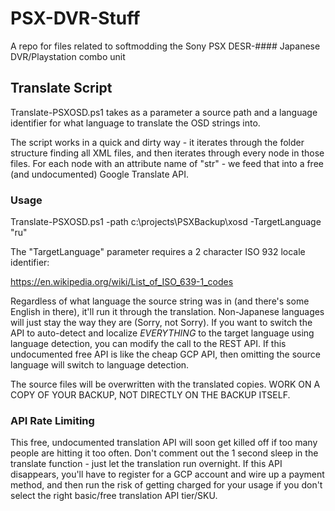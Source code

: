 # PSX-DVR-Stuff
A repo for files related to softmodding the Sony PSX DESR-#### Japanese DVR/Playstation combo unit


## Translate Script

Translate-PSXOSD.ps1 takes as a parameter a source path and a language identifier for what language to translate the OSD strings into.

The script works in a quick and dirty way - it iterates through the folder structure finding all XML files, and then iterates through every node in those files.  For each node with an attribute name of "str" - we feed that into a free (and undocumented) Google Translate API.

### Usage

Translate-PSXOSD.ps1 -path c:\projects\PSXBackup\xosd -TargetLanguage "ru"

The "TargetLanguage" parameter requires a 2 character ISO 932 locale identifier:

https://en.wikipedia.org/wiki/List_of_ISO_639-1_codes

Regardless of what language the source string was in (and there's some English in there), it'll run it through the translation.  Non-Japanese languages will just stay the way they are (Sorry, not Sorry).  If you want to switch the API to auto-detect and localize *EVERYTHING* to the target language using language detection, you can modify the call to the REST API.  If this undocumented free API is like the cheap GCP API, then omitting the source language will switch to language detection.

The source files will be overwritten with the translated copies.  WORK ON A COPY OF YOUR BACKUP, NOT DIRECTLY ON THE BACKUP ITSELF.

### API Rate Limiting

This free, undocumented translation API will soon get killed off if too many people are hitting it too often.  Don't comment out the 1 second sleep in the translate function - just let the translation run overnight.  If this API disappears, you'll have to register for a GCP account and wire up a payment method, and then run the risk of getting charged for your usage if you don't select the right basic/free translation API tier/SKU.
